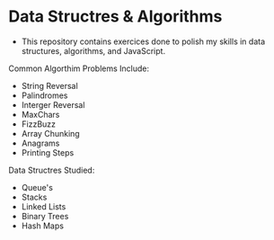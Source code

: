# Data Structres & Algorithms
- This repository contains exercices done to polish my skills in data structures, algorithms, and JavaScript.

Common Algorthim Problems Include:
- String Reversal
- Palindromes
- Interger Reversal
- MaxChars
- FizzBuzz
- Array Chunking
- Anagrams
- Printing Steps

Data Structres Studied:
- Queue's
- Stacks
- Linked Lists
- Binary Trees
- Hash Maps
